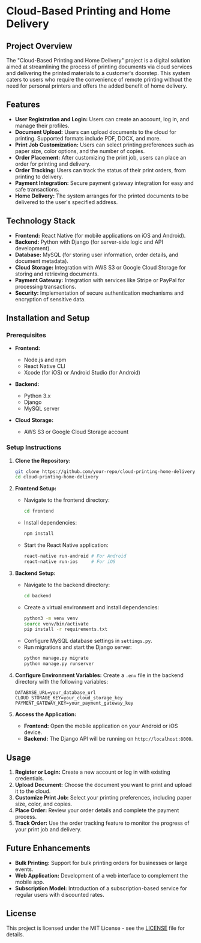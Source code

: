 # Cloud-Based Printing and Home Delivery

## Project Overview

The "Cloud-Based Printing and Home Delivery" project is a digital solution aimed at streamlining the process of printing documents via cloud services and delivering the printed materials to a customer's doorstep. This system caters to users who require the convenience of remote printing without the need for personal printers and offers the added benefit of home delivery.

## Features

- **User Registration and Login:** Users can create an account, log in, and manage their profiles.
- **Document Upload:** Users can upload documents to the cloud for printing. Supported formats include PDF, DOCX, and more.
- **Print Job Customization:** Users can select printing preferences such as paper size, color options, and the number of copies.
- **Order Placement:** After customizing the print job, users can place an order for printing and delivery.
- **Order Tracking:** Users can track the status of their print orders, from printing to delivery.
- **Payment Integration:** Secure payment gateway integration for easy and safe transactions.
- **Home Delivery:** The system arranges for the printed documents to be delivered to the user's specified address.

## Technology Stack

- **Frontend:** React Native (for mobile applications on iOS and Android).
- **Backend:** Python with Django (for server-side logic and API development).
- **Database:** MySQL (for storing user information, order details, and document metadata).
- **Cloud Storage:** Integration with AWS S3 or Google Cloud Storage for storing and retrieving documents.
- **Payment Gateway:** Integration with services like Stripe or PayPal for processing transactions.
- **Security:** Implementation of secure authentication mechanisms and encryption of sensitive data.

## Installation and Setup

### Prerequisites

- **Frontend:**
  - Node.js and npm
  - React Native CLI
  - Xcode (for iOS) or Android Studio (for Android)
  
- **Backend:**
  - Python 3.x
  - Django
  - MySQL server
  
- **Cloud Storage:**
  - AWS S3 or Google Cloud Storage account

### Setup Instructions

1. **Clone the Repository:**
   ```bash
   git clone https://github.com/your-repo/cloud-printing-home-delivery.git
   cd cloud-printing-home-delivery
   ```

2. **Frontend Setup:**
   - Navigate to the frontend directory:
     ```bash
     cd frontend
     ```
   - Install dependencies:
     ```bash
     npm install
     ```
   - Start the React Native application:
     ```bash
     react-native run-android # For Android
     react-native run-ios     # For iOS
     ```

3. **Backend Setup:**
   - Navigate to the backend directory:
     ```bash
     cd backend
     ```
   - Create a virtual environment and install dependencies:
     ```bash
     python3 -m venv venv
     source venv/bin/activate
     pip install -r requirements.txt
     ```
   - Configure MySQL database settings in `settings.py`.
   - Run migrations and start the Django server:
     ```bash
     python manage.py migrate
     python manage.py runserver
     ```

4. **Configure Environment Variables:**
   Create a `.env` file in the backend directory with the following variables:
   ```
   DATABASE_URL=your_database_url
   CLOUD_STORAGE_KEY=your_cloud_storage_key
   PAYMENT_GATEWAY_KEY=your_payment_gateway_key
   ```

5. **Access the Application:**
   - **Frontend:** Open the mobile application on your Android or iOS device.
   - **Backend:** The Django API will be running on `http://localhost:8000`.

## Usage

1. **Register or Login:** Create a new account or log in with existing credentials.
2. **Upload Document:** Choose the document you want to print and upload it to the cloud.
3. **Customize Print Job:** Select your printing preferences, including paper size, color, and copies.
4. **Place Order:** Review your order details and complete the payment process.
5. **Track Order:** Use the order tracking feature to monitor the progress of your print job and delivery.

## Future Enhancements

- **Bulk Printing:** Support for bulk printing orders for businesses or large events.
- **Web Application:** Development of a web interface to complement the mobile app.
- **Subscription Model:** Introduction of a subscription-based service for regular users with discounted rates.

## License

This project is licensed under the MIT License - see the [LICENSE](LICENSE) file for details.
